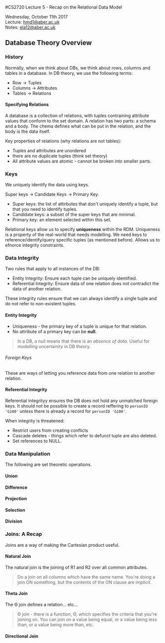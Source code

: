 #CS2720 Lecture 5 - Recap on the Relational Data Model 

Wednesday, October 11th 2017  
Lecture: hmd1@aber.ac.uk  
Notes: ela12@aber.ac.uk

## Database Theory Overview 

### History 

Normally, when we think about DBs, we think about rows, columns and tables in a database. In DB theory, we use the following terms:

+ Row &rightarrow; Tuples
+ Columns &rightarrow; Attributes
+ Tables &rightarrow; Relations

#### Specifying Relations

A database is a collection of relations, with tuples contraining attribute values that conform to the set domain. A relation has two parts: a schema and a body. The chema defines what can be put in the relation, and the body is the data itself. 

Key properties of relations (why relations are not tables):   

+ Tuples and attributes are unordered
+ there are no duplicate tuples (think set theory)
+ All attribute values are atomic - cannot be broken into smaller parts. 

### Keys 

We uniquely identify the data using keys. 

Super keys &rightarrow; Candidate Keys &rightarrow; Primary Key.

+ Super keys: the list of attirbutes that don't uniquely identify a tuple, but that you need to identify tuples.
+ Candidate keys: a subset of the super keys that are minimal.    
+ Primary key: an element selected within this set.

Relational keys allow us to specify __uniqueness__ within the RDM. Uniqueness is a property of the real-world that needs modelling. We need keys to reference/identify/query specific tuples (as mentioned before). Allows us to efnorce integrity constraints. 

### Data Integrity 

Two rules that apply to all instances of the DB: 

+ Entity Integrity: Ensure each tuple can be uniquely identified. 
+ Referential Integrity: Ensure data of one relation does not contradict the data of another relation. 

These integrity rules ensure that we can always identify a single tuple and do not refer to non-existent tuples. 

#### Entity Integrity 

+ Uniqueness - the primary key of a tuple is unique for that relation. 
+ No attribute of a primary key can be __null__. 

> In a DB, a null means that there is an _absence of data_. Useful for modelling uncertainity in DB theory. 

###### Foreign Keys 

These are ways of letting you reference data from one relation to another relation. 

#### Referential Integrity 

Referential integrityy ensures the DB does not hold any unmatched foreign keys. It should not be possible to create a record reffering to `personID 'G100'` unless there is already a record for `personID 'G100'`. 

When integrity is threatened: 

+ Restrict users from creating conflicts
+ Cascade deletes - things which refer to defunct tuple are also deleted.
+ Set references to NULL.

### Data Manipulation

The following are set theoretic operations.

#### Union 

#### Difference

#### Projection

#### Selection

#### Division


### Joins: A Recap

Joins are a way of making the Cartesian product useful.

#### Natural Join

The natural join is the joining of R1 and R2 over all common attributes. 

> Do a join on all columns which have the same name. You're doing a join ON something, but the contents of the ON clause are _implicit_.

#### Theta Join 

The Θ join defines a relation... etc...

> Θ join - there is a function, Θ, which specifies the criteria that you're joining on. You can join on a value being equal, or a value being less than, or a value being more than, etc. 

#### Directional Join 

